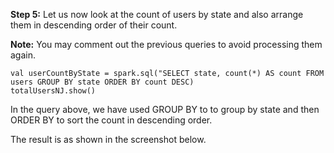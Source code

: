 

**Step 5:** Let us now look at the count of users by state and also arrange them in descending order of their count.

**Note:** You may comment out the previous queries to avoid processing them again.


```
val userCountByState = spark.sql("SELECT state, count(*) AS count FROM users GROUP BY state ORDER BY count DESC)
totalUsersNJ.show()
```

In the query above, we have used GROUP BY to to group by state and then ORDER BY to sort the count in descending order.

The result is as shown in the screenshot below.









